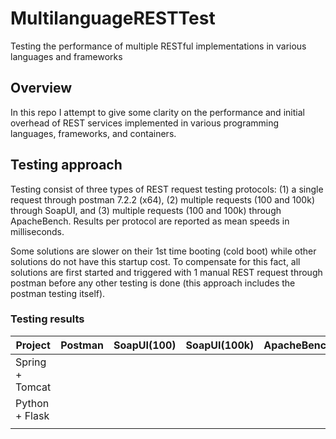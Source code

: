 # MultilanguageRESTTest
Testing the performance of multiple RESTful implementations in various languages and frameworks

## Overview

In this repo I attempt to give some clarity on the performance and initial overhead of REST services implemented in various programming languages, frameworks, and containers.

## Testing approach

Testing consist of three types of REST request testing protocols: (1) a single request through postman 7.2.2 (x64), (2) multiple requests (100 and 100k) through SoapUI, and (3) multiple requests (100 and 100k) through ApacheBench. Results per protocol are reported as mean speeds in milliseconds.

Some solutions are slower on their 1st time booting (cold boot) while other solutions do not have this startup cost. To compensate for this fact, all solutions are first started and triggered with 1 manual REST request through postman before any other testing is done (this approach includes the postman testing itself). 

### Testing results

|Project|Postman|SoapUI(100)|SoapUI(100k)|ApacheBench(100)|ApacheBench(100k)|
|---|---|---|---|---|---|
|Spring + Tomcat||||||
|Python + Flask||||||
|||||||
